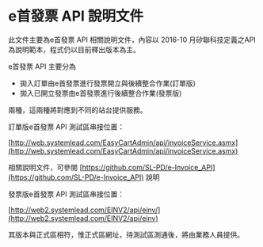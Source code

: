 # e首發票 API 說明文件

此文件主要為e首發票 API 相關說明文件，內容以 2016-10 月矽聯科技定義之API為說明範本，程式仍以目前釋出版本為主。

e首發票 API 主要分為

* 拋入訂單由e首發票進行發票開立與後續整合作業(訂單版)
* 拋入已開立發票由e首發票進行後續整合作業(發票版)

兩種，這兩種將對應到不同的站台提供服務。

訂單版e首發票 API 測試區串接位置：

[http://web.systemlead.com/EasyCartAdmin/api/invoiceService.asmx](http://web.systemlead.com/EasyCartAdmin/api/invoiceService.asmx)

相關說明文件，可參閱 [https://github.com/SL-PD/e-Invoice_API](https://github.com/SL-PD/e-Invoice_API) 說明

發票版e首發票 API 測試區串接位置：

[http://web2.systemlead.com/EINV2/api/einv/](http://web2.systemlead.com/EINV2/api/einv)

其版本與正式區相符，惟正式區網址，待測試區測通後，將由業務人員提供。